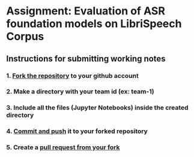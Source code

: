 # Assignment: Evaluation of ASR foundation models on LibriSpeech Corpus


## Instructions for submitting working notes

### 1. [Fork the repository](https://docs.github.com/en/pull-requests/collaborating-with-pull-requests/working-with-forks/about-forks) to your github account
### 2. Make a directory with your team id (ex: team-1)
### 3. Include all the files (Jupyter Notebooks) inside the created directory
### 4. [Commit and push](https://www.earthdatascience.org/workshops/intro-version-control-git/basic-git-commands/) it to your forked repository
### 5. Create a [pull request from your fork](https://docs.github.com/en/pull-requests/collaborating-with-pull-requests/proposing-changes-to-your-work-with-pull-requests/creating-a-pull-request-from-a-fork)
